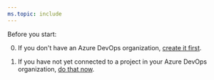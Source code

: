 ```yaml
---
ms.topic: include
---
```


Before you start:

0. If you don't have an Azure DevOps organization, [create it first](../../../organizations/accounts/create-organization.md).

0. If you have not yet connected to a project in your Azure DevOps organization, [do that now](../../../organizations/projects/connect-to-projects.md).
